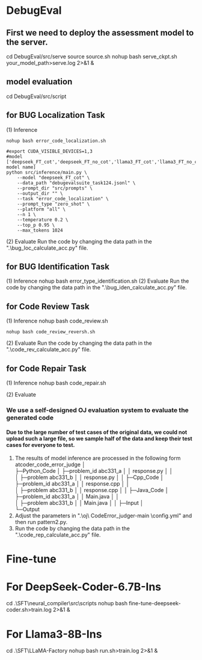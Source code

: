 # DebugEval
## First we need to deploy the assessment model to the server.
cd DebugEval/src/serve
source source.sh
nohup bash serve_ckpt.sh your_model_path>serve.log 2>&1 &
## model evaluation
cd DebugEval/src/script
## for BUG Localization Task
(1) Inference

    nohup bash error_code_localization.sh
    
    #export CUDA_VISIBLE_DEVICES=1,3
    #model ['deepseek_FT_cot','deepseek_FT_no_cot','llama3_FT_cot','llama3_FT_no_cot',other model name]
    python src/inference/main.py \
        --model "deepseek_FT_cot" \
        --data_path "debugevalsuite_task124.jsonl" \
        --prompt_dir "src/prompts" \
        --output_dir "" \
        --task "error_code_localization" \
        --prompt_type "zero_shot" \
        --platform "all" \
        --n 1 \
        --temperature 0.2 \
        --top_p 0.95 \
        --max_tokens 1024
        
(2) Evaluate
    Run the code by changing the data path in the ".\bug_loc_calculate_acc.py" file.
## for BUG Identification Task
(1) Inference
    nohup bash error_type_identification.sh
(2) Evaluate
    Run the code by changing the data path in the ".\bug_iden_calculate_acc.py" file.
## for Code Review Task
(1) Inference
    nohup bash code_review.sh

    nohup bash code_review_reversh.sh
    
(2) Evaluate
    Run the code by changing the data path in the ".\code_rev_calculate_acc.py" file.
## for Code Repair Task
(1) Inference
    nohup bash code_repair.sh
    
(2) Evaluate
### We use a self-designed OJ evaluation system to evaluate the generated code
#### Due to the large number of test cases of the original data, we could not upload such a large file, so we sample half of the data and keep their test cases for everyone to test. 
1) The results of model inference are processed in the following form
  atcoder_code_error_judge
│  
├─Python_Code
│  ├─problem_id abc331_a
│  │   response.py
│  │      
│  ├─problem abc331_b
│  │   response.py
│  │
├─Cpp_Code
│  ├─problem_id abc331_a
│  │   response.cpp
│  │      
│  ├─problem abc331_b
│  │   response.cpp
│  │
├─Java_Code
│  ├─problem_id abc331_a
│  │   Main.java
│  │      
│  ├─problem abc331_b
│  │   Main.java
│  │
├─Input
│          
└─Output
3) Adjust the parameters in ".\oj\ CodeError_judger-main \config.yml" and then run pattern2.py.
4) Run the code by changing the data path in the ".\code_rep_calculate_acc.py" file.

# Fine-tune
# For DeepSeek-Coder-6.7B-Ins
cd .\SFT\neural_compiler\src\scripts
nohup bash fine-tune-deepseek-coder.sh>train.log 2>&1 &
# For Llama3-8B-Ins
cd .\SFT\LLaMA-Factory
nohup bash run.sh>train.log 2>&1 &
